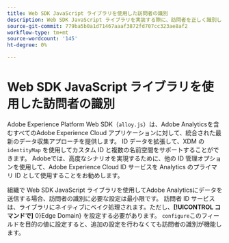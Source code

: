 ```yaml
---
title: Web SDK JavaScript ライブラリを使用した訪問者の識別
description: Web SDK JavaScript ライブラリを実装する際に、訪問者を正しく識別します。
source-git-commit: 779ba5b0a1d71467aaaf3872fd707cc323ae8af2
workflow-type: tm+mt
source-wordcount: '145'
ht-degree: 0%

---
```


# Web SDK JavaScript ライブラリを使用した訪問者の識別

Adobe Experience Platform Web SDK（`alloy.js`）は、Adobe Analyticsを含むすべてのAdobe Experience Cloud アプリケーションに対して、統合された最新のデータ収集アプローチを提供します。 ID データを拡張して、XDM の `identityMap` を使用してカスタム ID と複数の名前空間をサポートすることができます。 Adobeでは、高度なシナリオを実現するために、他の ID 管理オプションを使用して、Adobe Experience Cloud ID サービスを Analytics のプライマリ ID として使用することをお勧めします。

組織で Web SDK JavaScript ライブラリを使用してAdobe Analyticsにデータを送信する場合、訪問者の識別に必要な設定は最小限です。 訪問者 ID サービスは、ライブラリにネイティブにベイク処理されます。ただし、**[!UICONTROL コマンドで]** 0&rbrace;Edge Domain&rbrace; を設定する必要があります。 `configure`このフィールドを目的の値に設定すると、追加の設定を行わなくても訪問者の識別が機能します。
